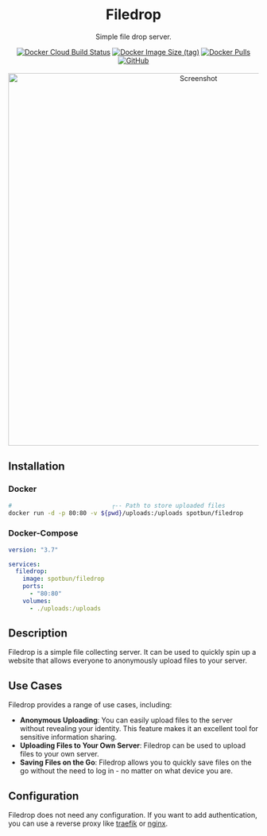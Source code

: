 <h1 align="center">Filedrop</h1>
<p align="center">Simple file drop server.</p>

<p align="center">
<a href="https://hub.docker.com/r/spotbun/filedrop"><img alt="Docker Cloud Build Status" src="https://img.shields.io/github/actions/workflow/status/spotbun/filedrop/docker-build.yml?style=for-the-badge"></a>
<a href="https://hub.docker.com/r/spotbun/filedrop"><img alt="Docker Image Size (tag)" src="https://img.shields.io/docker/image-size/spotbun/filedrop/latest?style=for-the-badge"></a>
<a href="https://hub.docker.com/r/spotbun/filedrop"><img alt="Docker Pulls" src="https://img.shields.io/docker/pulls/spotbun/filedrop?style=for-the-badge"></a>
<a href="https://github.com/spotbun/filedrop/blob/main/LICENCE"><img alt="GitHub" src="https://img.shields.io/github/license/spotbun/filedrop?style=for-the-badge"></a>
<br>
<br>
<img alt="Screenshot" width="750" src="https://user-images.githubusercontent.com/31022056/221932050-88935d5c-1f53-400d-9dc0-61b29b0ab6cf.png">
</p>


## Installation

### Docker

```bash
#                            ┌-- Path to store uploaded files
docker run -d -p 80:80 -v ${pwd}/uploads:/uploads spotbun/filedrop
```

### Docker-Compose

```yaml
version: "3.7"

services:
  filedrop:
    image: spotbun/filedrop
    ports:
      - "80:80"
    volumes:
      - ./uploads:/uploads
```

## Description

Filedrop is a simple file collecting server.
It can be used to quickly spin up a website that allows everyone to anonymously upload files to your server.


## Use Cases
Filedrop provides a range of use cases, including:

- **Anonymous Uploading**: You can easily upload files to the server without revealing your identity. This feature makes it an excellent tool for sensitive information sharing.
- **Uploading Files to Your Own Server**: Filedrop can be used to upload files to your own server.
- **Saving Files on the Go**: Filedrop allows you to quickly save files on the go without the need to log in - no matter on what device you are.

## Configuration

Filedrop does not need any configuration.
If you want to add authentication, you can use a reverse proxy like [traefik](https://traefik.io/traefik/) or [nginx](https://www.nginx.com/).
